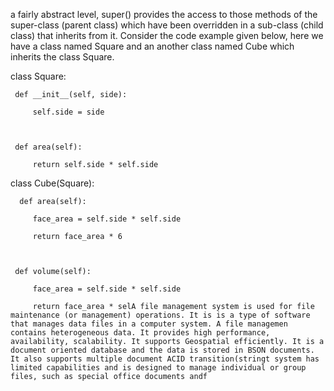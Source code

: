  a fairly abstract level, super() provides the access to those methods of the super-class (parent class) which have been overridden in a sub-class (child class) that inherits from it. Consider the code example given below, here we have a class named Square and an another class named Cube which inherits the class Square.

class Square: 

     def __init__(self, side): 

         self.side = side 

  

     def area(self): 

         return self.side * self.side 

  

class Cube(Square): 

      def area(self): 

         face_area = self.side * self.side 

         return face_area * 6

  

     def volume(self): 

         face_area = self.side * self.side 

         return face_area * selA file management system is used for file maintenance (or management) operations. It is is a type of software that manages data files in a computer system. A file managemen contains heterogeneous data. It provides high performance, availability, scalability. It supports Geospatial efficiently. It is a document oriented database and the data is stored in BSON documents. It also supports multiple document ACID transition(stringt system has limited capabilities and is designed to manage individual or group files, such as special office documents andf

